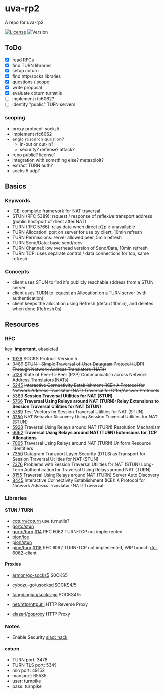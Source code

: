 # uva-rp2

A repo for uva-rp2

[![License](https://img.shields.io/github/license/seankhliao/uva-rp2.svg?style=flat-square)](LICENSE)
![Version](https://img.shields.io/github/v/tag/seankhliao/uva-rp2?sort=semver&style=flat-square)

## ToDo

- [x] read RFCs
- [x] find TURN libraries
- [x] setup coturn
- [x] find http/socks libraries
- [x] questions / scope
- [x] write proposal
- [x] evaluate coturn turnutils
- [ ] implement rfc6062?
- [ ] identify "public" TURN servers

### scoping

- proxy protocol: socks5
- implement rfc6062
- angle research question?
  - in-out or out-in?
  - security? defense? attack?
- repo public? license?
- integration with something else? metasploit?
- extract TURN auth?
- socks 5 udp?

## Basics

### Keywords

- ICE: complete framework for NAT traversal
- STUN (RFC 5389): request / response of reflexive transport address (public host:port of client after NAT)
- TURN (RFC 5766): relay data when direct p2p is unavailable
- TURN Allocation: port on server for use by client, 10min refresh
- TURN Permissions: server allowed peer, 5min refresh
- TURN Send/Data: basic send/recv
- TURN Channel: low overhead version of Send/Data, 10min refresh
- TURN TCP: uses separate control / data connections for tcp, same refresh

### Concepts

- client uses STUN to find it's publicly reachable address from a STUN server
- client uses TURN to request an Allocation on a TURN server (with authentication)
- client keeps the allocation using Refresh (default 10min), and deletes when done (Refresh 0s)

## Resources

### RFC

key: **important**, ~~obseleted~~

- [1928](https://tools.ietf.org/html/rfc1928) SOCKS Protocol Version 5
- [3489](https://tools.ietf.org/html/rfc3489) ~~STUN - Simple Traversal of User Datagram Protocol (UDP) Through Network Address Translators (NATs)~~
- [5128](https://tools.ietf.org/html/rfc5128) State of Peer-to-Peer (P2P) Communication across Network Address Translators (NATs)
- [5245](https://tools.ietf.org/html/rfc5245) ~~Interactive Connectivity Establishment (ICE): A Protocol for Network Address Translator (NAT) Traversal for Offer/Answer Protocols~~
- [5389](https://tools.ietf.org/html/rfc5389) **Session Traversal Utilities for NAT (STUN)**
- [5766](https://tools.ietf.org/html/rfc5766) **Traversal Using Relays around NAT (TURN): Relay Extensions to Session Traversal Utilities for NAT (STUN)**
- [5769](https://tools.ietf.org/html/rfc5769) Test Vectors for Session Traversal Utilities for NAT (STUN)
- [5780](https://tools.ietf.org/html/rfc5780) NAT Behavior Discovery Using Session Traversal Utilities for NAT (STUN)
- [5928](https://tools.ietf.org/html/rfc5928) Traversal Using Relays around NAT (TURN) Resolution Mechanism
- [6062](https://tools.ietf.org/html/rfc6062) **Traversal Using Relays around NAT (TURN) Extensions for TCP Allocations**
- [7065](https://tools.ietf.org/html/rfc7065) Traversal Using Relays around NAT (TURN) Uniform Resource Identifiers
- [7350](https://tools.ietf.org/html/rfc7350) Datagram Transport Layer Security (DTLS) as Transport for Session Traversal Utilities for NAT (STUN)
- [7376](https://tools.ietf.org/html/rfc7376) Problems with Session Traversal Utilities for NAT (STUN) Long-Term Authentication for Traversal Using Relays around NAT (TURN)
- [8155](https://tools.ietf.org/html/rfc8155) Traversal Using Relays around NAT (TURN) Server Auto Discovery
- [8445](https://tools.ietf.org/html/rfc8445) Interactive Connectivity Establishment (ICE): A Protocol for Network Address Translator (NAT) Traversal

### Libraries

#### STUN / TURN

- [coturn/coturn](https://github.com/coturn/coturn) use turnutils?
- [gortc/stun](https://github.com/gortc/stun)
- [gortc/turn](https://github.com/gortc/turn) [#14](https://github.com/gortc/turn/issues/14) RFC 6062 TURN-TCP not implemented
- [pion/ice](https://github.com/pion/ice)
- [pion/stun](https://github.com/pion/stun)
- [pion/turn](https://github.com/pion/turn) [#118](https://github.com/pion/turn/issues/118) RFC 6062 TURN-TCP not implemented, WIP branch [rfc-6062-client](https://github.com/pion/turn/tree/rfc-6062-client)

#### Proxies

- [armon/go-socks5](https://github.com/armon/go-socks5) SOCKS5
- [cybozu-go/usocksd](https://github.com/cybozu-go/usocksd) SOCKS4/5
- [fangdingjun/socks-go](https://github.com/fangdingjun/socks-go) SOCKS4/5

- [net/http/httputil](https://golang.org/pkg/net/http/httputil) HTTP Reverse Proxy
- [elazarl/goproxy](https://github.com/elazarl/goproxy) HTTP Proxy

### Notes

- Enable Security [slack hack](https://www.rtcsec.com/2020/04/01-slack-webrtc-turn-compromise/)

#### coturn

- TURN port: 3478
- TURN TLS port: 5349
- min port: 49152
- max port: 65535
- user: turnpike
- pass: turnpike
